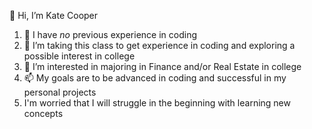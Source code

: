 👋 Hi, I’m Kate Cooper
1. 👀 I have *no* previous experience in coding
1. 🌱 I’m taking this class to get experience in coding and exploring a possible interest in college
1. 💞️ I’m interested in majoring in Finance and/or Real Estate in college
1. 📫 My goals are to be advanced in coding and successful in my personal projects
1. I'm worried that I will struggle in the beginning with learning new concepts
